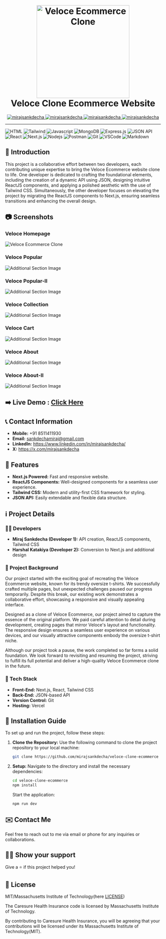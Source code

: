 <h1 align="center">
  <a href="https://your-ecommerce-clone-demo-link.com/" target="_blank">
    <img src="https://github.com/mirajsankdecha/veloce-clone-ecommerce/blob/main/public/Logo.png" alt="Veloce Ecommerce Clone" width="300">
  </a>
  <br>
  Veloce Clone Ecommerce Website
</h1>

<p align="center">
  <a href="https://mirajsankdecha.vercel.app/" target="_blank">
    <img src="https://img.shields.io/badge/Website-DC143C?style=for-the-badge&logo=medium&logoColor=white" alt="mirajsankdecha" />
  </a>
  <a href="www.linkedin.com/in/mirajsankdecha" target="_blank">
    <img src="https://img.shields.io/badge/LinkedIn-0077B5?style=for-the-badge&logo=linkedin&logoColor=white" alt="mirajsankdecha" />
  </a>
  <a href="https://twitter.com/mirajsankdecha" target="_blank">
    <img src="https://img.shields.io/badge/Twitter-1DA1F2?style=for-the-badge&logo=twitter&logoColor=white" alt="mirajsankdecha" />
  </a>
  <a href="https://www.instagram.com/mirajgajjar731/?igshid=MzNlNGNkZWQ4Mg%3D%3D" target="_blank">
    <img src="https://img.shields.io/badge/Instagram-fe4164?style=for-the-badge&logo=instagram&logoColor=white" alt="mirajsankdecha" />
  </a> 
</p>

---

![HTML](https://img.shields.io/badge/HTML5-E34F26?style=for-the-badge&logo=html5&logoColor=white)
![Tailwind](https://img.shields.io/badge/Tailwind_CSS-092749?style=for-the-badge&logo=tailwindcss&logoColor=06B6D4&labelColor=000000)
![Javascript](https://img.shields.io/badge/Javascript-F0DB4F?style=for-the-badge&labelColor=black&logo=javascript&logoColor=F0DB4F)
![MongoDB](https://img.shields.io/badge/MongoDB-4EA94B?style=for-the-badge&logo=mongodb&logoColor=white)
![Express.js](https://img.shields.io/badge/Express.js-000000?style=for-the-badge&logo=express&logoColor=white)
![JSON API](https://img.shields.io/badge/JSON_API-000000?style=for-the-badge&logo=json&logoColor=white)
![React](https://img.shields.io/badge/-React-61DBFB?style=for-the-badge&labelColor=black&logo=react&logoColor=61DBFB)
![Next.js](https://img.shields.io/badge/Next.js-000000?style=for-the-badge&logo=next.js&logoColor=white)
![Nodejs](https://img.shields.io/badge/Nodejs-3C873A?style=for-the-badge&labelColor=black&logo=node.js&logoColor=3C873A)
![Postman](https://img.shields.io/badge/Postman-FF6C37?style=for-the-badge&logo=postman&logoColor=white)
![Git](https://img.shields.io/badge/Git-F05032?style=for-the-badge&logo=git&logoColor=white)
![VSCode](https://img.shields.io/badge/Visual_Studio-0078d7?style=for-the-badge&logo=visual%20studio&logoColor=white)
![Markdown](https://img.shields.io/badge/Markdown-000000?style=for-the-badge&logo=markdown&logoColor=white)

## :pencil: Introduction

This project is a collaborative effort between two developers, each contributing unique expertise to bring the Veloce Ecommerce website clone to life. One developer is dedicated to crafting the foundational elements, including the creation of a dynamic API using JSON, designing intuitive ReactJS components, and applying a polished aesthetic with the use of Tailwind CSS. Simultaneously, the other developer focuses on elevating the project by migrating the ReactJS components to Next.js, ensuring seamless transitions and enhancing the overall design.


## :camera: Screenshots

### Veloce Homepage
![Veloce Ecommerce Clone](https://github.com/mirajsankdecha/veloce-clone-ecommerce/blob/main/public/home.png)

### Veloce Popular
![Additional Section Image](https://github.com/mirajsankdecha/veloce-clone-ecommerce/blob/main/public/popular.png)

### Veloce Popular-II
![Additional Section Image](https://github.com/mirajsankdecha/veloce-clone-ecommerce/blob/main/public/popular-2.png)

### Veloce Collection
![Additional Section Image](https://github.com/mirajsankdecha/veloce-clone-ecommerce/blob/main/public/collection.png)

### Veloce Cart
![Additional Section Image](https://github.com/mirajsankdecha/veloce-clone-ecommerce/blob/main/public/cart.png)

### Veloce About
![Additional Section Image](https://github.com/mirajsankdecha/veloce-clone-ecommerce/blob/main/public/about.png)

### Veloce About-II
![Additional Section Image](https://github.com/mirajsankdecha/veloce-clone-ecommerce/blob/main/public/about-2.png)

## :arrow_right: **Live Demo** : [Click Here](https://veloce-clone-ecommerce.vercel.app/)

## :telephone_receiver: Contact Information

- **Mobile:** +91 8511411930
- **Email:** sankdechamiraj@gmail.com
- **LinkedIn:** https://www.linkedin.com/in/mirajsankdecha/
- **X:** https://x.com/mirajsankdecha

## :rocket: Features

- **Next.js Powered:** Fast and responsive website.
- **ReactJS Components:** Well-designed components for a seamless user experience.
- **Tailwind CSS:** Modern and utility-first CSS framework for styling.
- **JSON API:** Easily extendable and flexible data structure.

## :information_source: Project Details

### :man_technologist: Developers

- **Miraj Sankdecha (Developer 1):** API creation, ReactJS components, Tailwind CSS
- **Harshal Katakiya (Developer 2):** Conversion to Next.js and additional design
  
### :pushpin: Project Background

Our project started with the exciting goal of recreating the Veloce Ecommerce website, known for its trendy oversize t-shirts. We successfully crafted multiple pages, but unexpected challenges paused our progress temporarily. Despite this break, our existing work demonstrates a collaborative effort, showcasing a responsive and visually appealing interface.

Designed as a clone of Veloce Ecommerce, our project aimed to capture the essence of the original platform. We paid careful attention to detail during development, creating pages that mirror Veloce's layout and functionality. The responsive design ensures a seamless user experience on various devices, and our visually attractive components embody the oversize t-shirt niche.

Although our project took a pause, the work completed so far forms a solid foundation. We look forward to revisiting and resuming the project, striving to fulfill its full potential and deliver a high-quality Veloce Ecommerce clone in the future.

### :wrench: Tech Stack

- **Front-End:** Next.js, React, Tailwind CSS
- **Back-End:** JSON-based API
- **Version Control:** Git
- **Hosting:** Vercel

## :wrench: Installation Guide

To set up and run the project, follow these steps:

1. **Clone the Repository:** Use the following command to clone the project repository to your local machine:

   ```bash
   git clone https://github.com/mirajsankdecha/veloce-clone-ecommerce
   ```

2. **Setup:** Navigate to the directory and install the necessary dependencies:

   ```bash
   cd veloce-clone-ecommerce
   npm install
   ```

   Start the application:

   ```bash
   npm run dev
   ```

## :envelope: Contact Me

Feel free to reach out to me via email or phone for any inquiries or collaborations.
 ## :man_astronaut: Show your support

Give a ⭐️ if this project helped you!

## :page_facing_up: License

MIT/Massachusetts Institute of Technology(here [LICENSE](https://github.com/mirajsankdecha/veloce-clone-ecommerce/blob/main/LICENSE))

The Caresure Health Insurance code is licensed by Massachusetts Institute of Technology.

By contributing to Caresure Health Insurance, you will be agreeing that your contributions will be licensed under its Massachusetts Institute of Technology(MIT).
